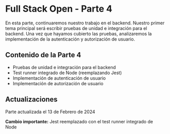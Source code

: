 # Full Stack Open - Parte 4

En esta parte, continuaremos nuestro trabajo en el backend. Nuestro primer tema principal será escribir pruebas de unidad e integración para el backend. Una vez que hayamos cubierto las pruebas, analizaremos la implementación de la autenticación y autorización de usuario.

## Contenido de la Parte 4

- Pruebas de unidad e integración para el backend
- Test runner integrado de Node (reemplazando Jest)
- Implementación de autenticación de usuario
- Implementación de autorización de usuario

## Actualizaciones

Parte actualizada el 13 de Febrero de 2024

**Cambio importante:** Jest reemplazado con el test runner integrado de Node